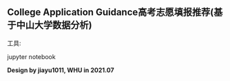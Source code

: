 ## College Application Guidance高考志愿填报推荐(基于中山大学数据分析)

工具:

jupyter notebook





**Design by jiayu1011, WHU in 2021.07**

